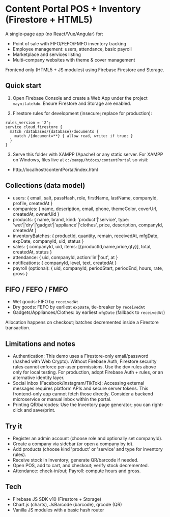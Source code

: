 # Content Portal POS + Inventory (Firestore + HTML5)

A single-page app (no React/Vue/Angular) for:
- Point of sale with FIFO/FEFO/FMFO inventory tracking
- Employee management: users, attendance, basic payroll
- Marketplace and services listing
- Multi-company websites with theme & cover management

Frontend only (HTML5 + JS modules) using Firebase Firestore and Storage.

## Quick start

1) Open Firebase Console and create a Web App under the project `maynilatekdo`. Ensure Firestore and Storage are enabled.

2) Firestore rules for development (insecure; replace for production):

```
rules_version = '2';
service cloud.firestore {
  match /databases/{database}/documents {
    match /{document=**} { allow read, write: if true; }
  }
}
```

3) Serve this folder with XAMPP (Apache) or any static server. For XAMPP on Windows, files live at `c:/xampp/htdocs/contentPortal` so visit:

- http://localhost/contentPortal/index.html

## Collections (data model)

- users: { email, salt, passHash, role, firstName, lastName, companyId, profile, createdAt }
- companies: { name, description, email, phone, themeColor, coverUrl, createdAt, ownerUid }
- products: { name, brand, kind: 'product'|'service', type: 'wet'|'dry'|'gadget'|'appliance'|'clothes', price, description, companyId, createdAt }
- inventoryBatches: { productId, quantity, remain, receivedAt, mfgDate, expDate, companyId, uid, status }
- sales: { companyId, uid, items: [{productId,name,price,qty}], total, createdAt, status }
- attendance: { uid, companyId, action:'in'|'out', at }
- notifications: { companyId, level, text, createdAt }
- payroll (optional): { uid, companyId, periodStart, periodEnd, hours, rate, gross }

## FIFO / FEFO / FMFO

- Wet goods: FIFO by `receivedAt`
- Dry goods: FEFO by earliest `expDate`, tie-breaker by `receivedAt`
- Gadgets/Appliances/Clothes: by earliest `mfgDate` (fallback to `receivedAt`)

Allocation happens on checkout; batches decremented inside a Firestore transaction.

## Limitations and notes

- Authentication: This demo uses a Firestore-only email/password (hashed with Web Crypto). Without Firebase Auth, Firestore security rules cannot enforce per-user permissions. Use the dev rules above only for local testing. For production, adopt Firebase Auth + rules, or an alternative identity layer.
- Social inbox (Facebook/Instagram/TikTok): Accessing external messages requires platform APIs and secure server tokens. This frontend-only app cannot fetch those directly. Consider a backend microservice or manual inbox within the portal.
- Printing QR/barcodes: Use the Inventory page generator; you can right-click and save/print.

## Try it

- Register an admin account (choose role and optionally set companyId).
- Create a company via sidebar (or open a company by id).
- Add products (choose kind 'product' or 'service' and type for inventory rules).
- Receive stock in Inventory; generate QR/barcode if needed.
- Open POS, add to cart, and checkout; verify stock decremented.
- Attendance: check-in/out; Payroll: compute hours and gross.

## Tech

- Firebase JS SDK v10 (Firestore + Storage)
- Chart.js (charts), JsBarcode (barcode), qrcode (QR)
- Vanilla JS modules with a basic hash router
